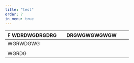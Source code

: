 ```yaml
---
title: "test"
order: 7
in_menu: true
---
```

| F  WDRDWGDRGDRG	|   	|  DRGWGWGWGWGW 	|   	|   	|
|---	|---	|---	|---	|---	|
|   	WGRWDGWG|   	|   	|   	|   	|
|   	|   	|   	|   	|   	|
|   	WGRDG|   	|   	|   	|   	| 